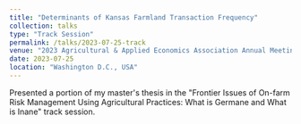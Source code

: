 ```yaml
---
title: "Determinants of Kansas Farmland Transaction Frequency"
collection: talks
type: "Track Session"
permalink: /talks/2023-07-25-track
venue: "2023 Agricultural & Applied Economics Association Annual Meeting"
date: 2023-07-25
location: "Washington D.C., USA"
---
```


Presented a portion of my master's thesis in the "Frontier Issues of On-farm Risk Management Using Agricultural Practices: What is Germane and What is Inane" track session.